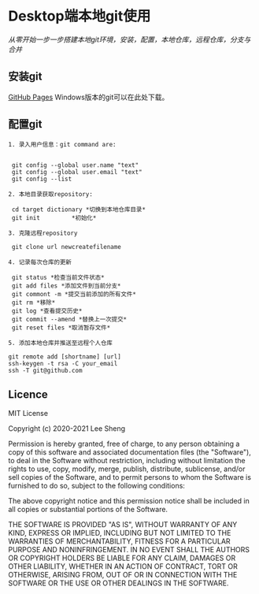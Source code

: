 # Desktop端本地git使用

 *从零开始一步一步搭建本地git环境，安装，配置，本地仓库，远程仓库，分支与合并*

 ## 安装git
 [GitHub Pages](https://pages.github.com/)
    Windows版本的git可以在此处下载。
 ## 配置git

    1. 录入用户信息：git command are:

   
     git config --global user.name "text" 
     git config --global user.email "text"
     git config --list
    
    2. 本地目录获取repository:
    
     cd target dictionary *切换到本地仓库目录*
     git init         *初始化*
    
    3. 克隆远程repository
     
     git clone url newcreatefilename
     
    4. 记录每次仓库的更新
     
     git status *检查当前文件状态*
     git add files *添加文件到当前分支*
     git commont -m *提交当前添加的所有文件*
     git rm *移除*
     git log *查看提交历史*
     git commit --amend *替换上一次提交*
     git reset files *取消暂存文件*
    
    5. 添加本地仓库并推送至远程个人仓库
     
    git remote add [shortname] [url]
    ssh-keygen -t rsa -C your_email
    ssh -T git@github.com
   
## Licence
   MIT License

Copyright (c) 2020-2021 Lee Sheng

Permission is hereby granted, free of charge, to any person obtaining a copy
of this software and associated documentation files (the "Software"), to deal
in the Software without restriction, including without limitation the rights
to use, copy, modify, merge, publish, distribute, sublicense, and/or sell
copies of the Software, and to permit persons to whom the Software is
furnished to do so, subject to the following conditions:

The above copyright notice and this permission notice shall be included in all
copies or substantial portions of the Software.

THE SOFTWARE IS PROVIDED "AS IS", WITHOUT WARRANTY OF ANY KIND, EXPRESS OR
IMPLIED, INCLUDING BUT NOT LIMITED TO THE WARRANTIES OF MERCHANTABILITY,
FITNESS FOR A PARTICULAR PURPOSE AND NONINFRINGEMENT. IN NO EVENT SHALL THE
AUTHORS OR COPYRIGHT HOLDERS BE LIABLE FOR ANY CLAIM, DAMAGES OR OTHER
LIABILITY, WHETHER IN AN ACTION OF CONTRACT, TORT OR OTHERWISE, ARISING FROM,
OUT OF OR IN CONNECTION WITH THE SOFTWARE OR THE USE OR OTHER DEALINGS IN THE
SOFTWARE.